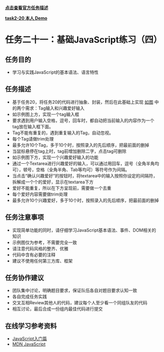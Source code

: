 [**点击查看官方任务描述**](http://ife.baidu.com/2016/task/detail?taskId=21)

[**task2-20 本人 Demo**](https://github.com/yaowen369/ife/tree/master/task2_21/src)

# 任务二十一：基础JavaScript练习（四）

## 任务目的

 - 学习与实践JavaScript的基本语法、语言特性

## 任务描述

 - 基于任务20，将任务20的代码进行抽象、封装，然后在此基础上实现 [如图](http://7xrp04.com1.z0.glb.clouddn.com/task_2_21_1.jpg) 中的两个需求：Tag输入和兴趣爱好输入
 - 如示例图上方，实现一个tag输入框
 - 要求遇到用户输入空格，逗号，回车时，都自动把当前输入的内容作为一个tag放在输入框下面。
 - Tag不能有重复的，遇到重复输入的Tag，自动忽视。
 - 每个Tag请做trim处理
 - 最多允许10个Tag，多于10个时，按照录入的先后顺序，把最前面的删掉
 - 当鼠标悬停在tag上时，tag前增加删除二字，点击tag可删除
 - 如示例图下方，实现一个兴趣爱好输入的功能
 - 通过一个Textarea进行兴趣爱好的输入，可以通过用回车，逗号（全角半角均可），顿号，空格（全角半角、Tab等均可）等符号作为间隔。
 - 当点击“确认兴趣爱好”的按钮时，将textarea中的输入按照你设定的间隔符，拆解成一个个的爱好，显示在textarea下方
 - 爱好不能重复，所以在下方呈现前，需要做一个去重
 - 每个爱好内容需要做trim处理
 - 最多允许10个兴趣爱好，多于10个时，按照录入的先后顺序，把最前面的删掉

## 任务注意事项

 - 实现简单功能的同时，请仔细学习JavaScript基本语法、事件、DOM相关的知识
 - 示例图仅为参考，不需要完全一致
 - 请注意代码风格的整齐、优雅
 - 代码中含有必要的注释
 - 建议不使用任何第三方库、框架

## 任务协作建议

 - 团队集中讨论，明确题目要求，保证队伍各自对题目要求认知一致
 - 各自完成任务实践
 - 交叉互相Review其他人的代码，建议每个人至少看一个同组队友的代码
 - 相互讨论，最后合成一份组内最佳代码进行提交

## 在线学习参考资料

 - [JavaScript入门篇](http://www.imooc.com/view/36)
 - [MDN JavaScript](https://developer.mozilla.org/zh-CN/docs/Web/JavaScript)
